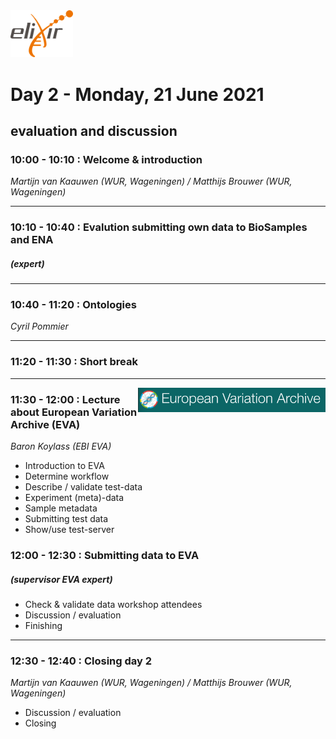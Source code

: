 <img src="images/logo_elixir.png" width="100">

# Day 2 - Monday, 21 June 2021
## evaluation and discussion



### 10:00 - 10:10 : Welcome & introduction
*Martijn van Kaauwen (WUR, Wageningen) / Matthijs Brouwer (WUR, Wageningen)*

---

### 10:10 - 10:40 : Evalution submitting own data to BioSamples and ENA
##### (_expert_)

---

### 10:40 - 11:20 : Ontologies
*Cyril Pommier*

---

### 11:20 - 11:30 : Short break

---

<img align="right" src="images/eva.png" width="300">

###  11:30 - 12:00 : Lecture about __European Variation Archive__ (EVA)
*Baron Koylass (EBI EVA)*
* Introduction to EVA
* Determine workflow
* Describe / validate test-data 
* Experiment (meta)-data
* Sample metadata
* Submitting test data
* Show/use test-server 

### 12:00 - 12:30 : Submitting data to __EVA__ 
##### (_supervisor EVA expert_)
* Check & validate data workshop attendees
* Discussion / evaluation
* Finishing 

---

### 12:30 - 12:40 : Closing day 2
*Martijn van Kaauwen (WUR, Wageningen) / Matthijs Brouwer (WUR, Wageningen)*
* Discussion / evaluation
* Closing

